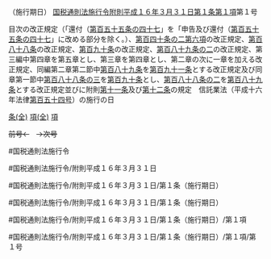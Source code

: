 （施行期日）
[国税通則法施行令附則平成１６年３月３１日第１条第１項](国税通則法施行＿令附則平成１６年３月３１日第１条第１項)第１号

目次の改正規定（「還付（[第百五十五条の四十七](国税通則法施行＿令附則平成１６年３月３１日第１５５条の４７第１項)」を「申告及び還付（[第百五十五条の四十七](国税通則法施行＿令附則平成１６年３月３１日第１５５条の４７第１項)」に改める部分を除く。）、[第百四十条の二第六項](国税通則法施行＿令附則平成１６年３月３１日第１４０条の２第６項)の改正規定、[第百八十八条](国税通則法施行＿令附則平成１６年３月３１日第１８８条第１項)の改正規定、[第百九十条](国税通則法施行＿令附則平成１６年３月３１日第１９０条第１項)の改正規定、[第百八十九条の二](国税通則法施行＿令附則平成１６年３月３１日第１８９条の２第１項)の改正規定、第三編中第四章を第五章とし、第三章を第四章とし、第二章の次に一章を加える改正規定、同編第二章第二節中[第百八十九条](国税通則法施行＿令附則平成１６年３月３１日第１８９条第１項)を[第百九十一条](国税通則法施行＿令附則平成１６年３月３１日第１９１条第１項)とする改正規定及び同章第一節中[第百八十八条の三](国税通則法施行＿令附則平成１６年３月３１日第１８８条の３第１項)を[第百九十条](国税通則法施行＿令附則平成１６年３月３１日第１９０条第１項)とし、[第百八十八条の二](国税通則法施行＿令附則平成１６年３月３１日第１８８条の２第１項)を[第百八十九条](国税通則法施行＿令附則平成１６年３月３１日第１８９条第１項)とする改正規定並びに附則[第十一条](国税通則法施行＿令附則平成１６年３月３１日第１１条第１項)及び[第十二条](国税通則法施行＿令附則平成１６年３月３１日第１２条第１項)の規定　信託業法（平成十六年法律[第百五十四号](国税通則法施行＿令附則平成１６年３月３１日第１条第１項第１５４号)）の施行の日

[条(全)](国税通則法施行＿令附則平成１６年３月３１日第１条_.md)    [項(全)](国税通則法施行＿令附則平成１６年３月３１日第１条第１項_.md)    [項](国税通則法施行＿令附則平成１６年３月３１日第１条第１項.md)

~~前号←~~　~~→次号~~

#国税通則法施行令

#国税通則法施行令/附則平成１６年３月３１日

#国税通則法施行令/附則平成１６年３月３１日/第１条（施行期日）

#国税通則法施行令/附則平成１６年３月３１日/第１条（施行期日）

#国税通則法施行令/附則平成１６年３月３１日/第１条（施行期日）/第１項

#国税通則法施行令/附則平成１６年３月３１日/第１条（施行期日）/第１項/第１号

